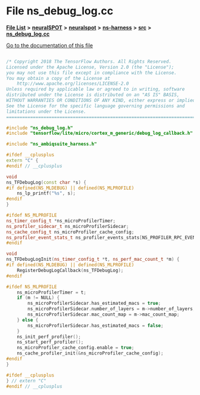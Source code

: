 

# File ns\_debug\_log.cc

[**File List**](files.md) **>** [**neuralSPOT**](dir_75594cce7c7773aa3cb253214bf56510.md) **>** [**neuralspot**](dir_b737d82f35ec218ac5a7ef4105db9c0e.md) **>** [**ns-harness**](dir_e0d7b3aff6df2cba2f05a768a095730e.md) **>** [**src**](dir_8df671c8e5b7eec7f2ec532421bc80bd.md) **>** [**ns\_debug\_log.cc**](ns__debug__log_8cc.md)

[Go to the documentation of this file](ns__debug__log_8cc.md)

```C++

/* Copyright 2018 The TensorFlow Authors. All Rights Reserved.
Licensed under the Apache License, Version 2.0 (the "License");
you may not use this file except in compliance with the License.
You may obtain a copy of the License at
    http://www.apache.org/licenses/LICENSE-2.0
Unless required by applicable law or agreed to in writing, software
distributed under the License is distributed on an "AS IS" BASIS,
WITHOUT WARRANTIES OR CONDITIONS OF ANY KIND, either express or implied.
See the License for the specific language governing permissions and
limitations under the License.
==============================================================================*/

#include "ns_debug_log.h"
#include "tensorflow/lite/micro/cortex_m_generic/debug_log_callback.h"

#include "ns_ambiqsuite_harness.h"

#ifdef __cplusplus
extern "C" {
#endif // __cplusplus

void
ns_TFDebugLog(const char *s) {
#if defined(NS_MLDEBUG) || defined(NS_MLPROFILE)
    ns_lp_printf("%s", s);
#endif
}

#ifdef NS_MLPROFILE
ns_timer_config_t *ns_microProfilerTimer;
ns_profiler_sidecar_t ns_microProfilerSidecar;
ns_cache_config_t ns_microProfiler_cache_config;
ns_profiler_event_stats_t ns_profiler_events_stats[NS_PROFILER_RPC_EVENTS_MAX];
#endif

void
ns_TFDebugLogInit(ns_timer_config_t *t, ns_perf_mac_count_t *m) {
#if defined(NS_MLDEBUG) || defined(NS_MLPROFILE)
    RegisterDebugLogCallback(ns_TFDebugLog);
#endif

#ifdef NS_MLPROFILE
    ns_microProfilerTimer = t;
    if (m != NULL) {
        ns_microProfilerSidecar.has_estimated_macs = true;
        ns_microProfilerSidecar.number_of_layers = m->number_of_layers;
        ns_microProfilerSidecar.mac_count_map = m->mac_count_map;
    } else {
        ns_microProfilerSidecar.has_estimated_macs = false;
    }
    ns_init_perf_profiler();
    ns_start_perf_profiler();
    ns_microProfiler_cache_config.enable = true;
    ns_cache_profiler_init(&ns_microProfiler_cache_config);
#endif
}

#ifdef __cplusplus
} // extern "C"
#endif // __cplusplus

```

